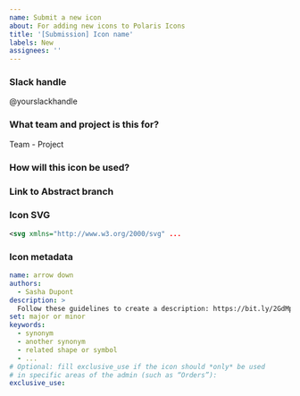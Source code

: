 ```yaml
---
name: Submit a new icon
about: For adding new icons to Polaris Icons
title: '[Submission] Icon name'
labels: New
assignees: ''
---
```


<!--
Follow this template to submit a new icon.

First check Abstract or https://polaris-icons.shopify.com
to see if the icon you need already exists.

Any questions?
- https://vault.shopify.com/Polaris-icon-creation-guidelines
- #polaris-icons on Slack
-->

### Slack handle

@yourslackhandle

### What team and project is this for?

Team - Project

### How will this icon be used?

<!--
Please include any relevant images, the reason you are
creating this icon, and any additional context.
-->

### Link to Abstract branch

<!--
Make sure you’ve created a branch with your new icon
inside of Abstract (Polaris - Icons project) and link it here.
-->

### Icon SVG

<!--
Link to the SVG file (you can host it in Google Drive)
or paste the SVG code below:
-->

```xml
<svg xmlns="http://www.w3.org/2000/svg" ...
```

### Icon metadata

<!--
If you’re adding a new icon, the following metadata needs
to be completed before we can accept this contribution.

You can find example metadata files in any `.yml` file here:
https://github.com/Shopify/polaris-icons/tree/master/packages/polaris-icons-raw/icons/polaris
-->

```yml
name: arrow down
authors:
  - Sasha Dupont
description: >
  Follow these guidelines to create a description: https://bit.ly/2GdMpmg
set: major or minor
keywords:
  - synonym
  - another synonym
  - related shape or symbol
  - ...
# Optional: fill exclusive_use if the icon should *only* be used
# in specific areas of the admin (such as “Orders”):
exclusive_use:
```
